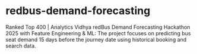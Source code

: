# redbus-demand-forecasting
Ranked Top 400 | Analytics Vidhya redBus Demand Forecasting Hackathon 2025 with Feature Engineering &amp; ML:  The project focuses on predicting bus seat demand 15 days before the journey date using historical booking and search data.
